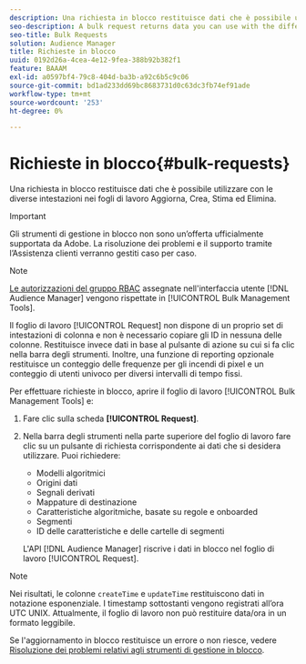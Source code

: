 ```yaml
---
description: Una richiesta in blocco restituisce dati che è possibile utilizzare con le diverse intestazioni nei fogli di lavoro Aggiorna, Crea, Stima ed Elimina.
seo-description: A bulk request returns data you can use with the different headers in the Update, Create, Estimate, and Delete worksheets.
seo-title: Bulk Requests
solution: Audience Manager
title: Richieste in blocco
uuid: 0192d26a-4cea-4e12-9fea-388b92b382f1
feature: BAAAM
exl-id: a0597bf4-79c8-404d-ba3b-a92c6b5c9c06
source-git-commit: bd1ad233dd69bc8683731d0c63dc3fb74ef91ade
workflow-type: tm+mt
source-wordcount: '253'
ht-degree: 0%

---
```


# Richieste in blocco{#bulk-requests}

Una richiesta in blocco restituisce dati che è possibile utilizzare con le diverse intestazioni nei fogli di lavoro Aggiorna, Crea, Stima ed Elimina.

>[!IMPORTANT]
>
>Gli strumenti di gestione in blocco non sono un’offerta ufficialmente supportata da Adobe. La risoluzione dei problemi e il supporto tramite l’Assistenza clienti verranno gestiti caso per caso.

<!-- 

t_bulk_requests.xml

 -->

>[!NOTE]
>
>[Le autorizzazioni del gruppo RBAC](../../features/administration/administration-overview.md) assegnate nell&#39;interfaccia utente [!DNL Audience Manager] vengono rispettate in [!UICONTROL Bulk Management Tools].

Il foglio di lavoro [!UICONTROL Request] non dispone di un proprio set di intestazioni di colonna e non è necessario copiare gli ID in nessuna delle colonne. Restituisce invece dati in base al pulsante di azione su cui si fa clic nella barra degli strumenti. Inoltre, una funzione di reporting opzionale restituisce un conteggio delle frequenze per gli incendi di pixel e un conteggio di utenti univoco per diversi intervalli di tempo fissi.

Per effettuare richieste in blocco, aprire il foglio di lavoro [!UICONTROL Bulk Management Tools] e:

1. Fare clic sulla scheda **[!UICONTROL Request]**.
2. Nella barra degli strumenti nella parte superiore del foglio di lavoro fare clic su un pulsante di richiesta corrispondente ai dati che si desidera utilizzare. Puoi richiedere:

   * Modelli algoritmici
   * Origini dati
   * Segnali derivati
   * Mappature di destinazione
   * Caratteristiche algoritmiche, basate su regole e onboarded
   * Segmenti
   * ID delle caratteristiche e delle cartelle di segmenti

   L&#39;API [!DNL Audience Manager] riscrive i dati in blocco nel foglio di lavoro [!UICONTROL Request].

>[!NOTE]
>
>Nei risultati, le colonne `createTime` e `updateTime` restituiscono dati in notazione esponenziale. I timestamp sottostanti vengono registrati all’ora UTC UNIX. Attualmente, il foglio di lavoro non può restituire data/ora in un formato leggibile.

Se l&#39;aggiornamento in blocco restituisce un errore o non riesce, vedere [Risoluzione dei problemi relativi agli strumenti di gestione in blocco](../../reference/bulk-management-tools/bulk-troubleshooting.md).
